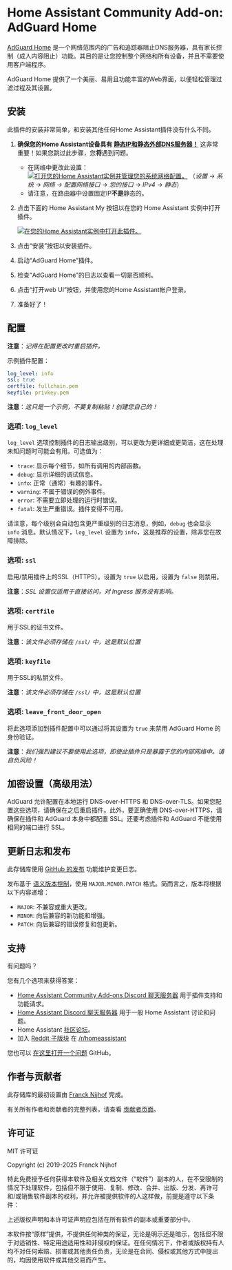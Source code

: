 # Home Assistant Community Add-on: AdGuard Home

[AdGuard Home][adguard] 是一个网络范围内的广告和追踪器阻止DNS服务器，具有家长控制（成人内容阻止）功能。其目的是让您控制整个网络和所有设备，并且不需要使用客户端程序。

AdGuard Home 提供了一个美丽、易用且功能丰富的Web界面，以便轻松管理过滤过程及其设置。

## 安装

此插件的安装非常简单，和安装其他任何Home Assistant插件没有什么不同。

1. **确保您的Home Assistant设备具有
   [静态IP和静态外部DNS服务器！](https://github.com/home-assistant/operating-system/blob/dev/Documentation/network.md#static-ip)**
   这非常重要！如果您跳过此步骤，您**将**遇到问题。
   - 在网络中更改此设置：
     [![打开您的Home Assistant实例并管理您的系统网络配置。](https://my.home-assistant.io/badges/network.svg)](https://my.home-assistant.io/redirect/network/)
     （_设置 → 系统 → 网络 → 配置网络接口 → 您的接口 → IPv4 → 静态_）
   - 请注意，在路由器中设置固定IP**不是**静态的。
2. 点击下面的 Home Assistant My 按钮以在您的 Home Assistant 实例中打开插件。

   [![在您的Home Assistant实例中打开此插件。][addon-badge]][addon]

3. 点击“安装”按钮以安装插件。
4. 启动“AdGuard Home”插件。
5. 检查“AdGuard Home”的日志以查看一切是否顺利。
6. 点击“打开web UI”按钮，并使用您的Home Assistant帐户登录。
7. 准备好了！

## 配置

**注意**：_记得在配置更改时重启插件。_

示例插件配置：

```yaml
log_level: info
ssl: true
certfile: fullchain.pem
keyfile: privkey.pem
```

**注意**：_这只是一个示例，不要复制粘贴！创建您自己的！_

### 选项: `log_level`

`log_level` 选项控制插件的日志输出级别，可以更改为更详细或更简洁，这在处理未知问题时可能会有用。可选值为：

- `trace`: 显示每个细节，如所有调用的内部函数。
- `debug`: 显示详细的调试信息。
- `info`: 正常（通常）有趣的事件。
- `warning`: 不属于错误的例外事件。
- `error`: 不需要立即处理的运行时错误。
- `fatal`: 发生严重错误。插件变得不可用。

请注意，每个级别会自动包含更严重级别的日志消息，例如，`debug` 也会显示 `info` 消息。默认情况下，`log_level` 设置为 `info`，这是推荐的设置，除非您在故障排除。

### 选项: `ssl`

启用/禁用插件上的SSL（HTTPS）。设置为 `true` 以启用，设置为 `false` 则禁用。

**注意**：_SSL 设置仅适用于直接访问，对 Ingress 服务没有影响。_

### 选项: `certfile`

用于SSL的证书文件。

**注意**：_该文件必须存储在 `/ssl/` 中，这是默认位置_

### 选项: `keyfile`

用于SSL的私钥文件。

**注意**：_该文件必须存储在 `/ssl/` 中，这是默认位置_

### 选项: `leave_front_door_open`

将此选项添加到插件配置中可以通过将其设置为 `true` 来禁用 AdGuard Home 的身份验证。

**注意**：_我们强烈建议不要使用此选项，即使此插件只是暴露于您的内部网络中。请自负风险！_

## 加密设置（高级用法）

AdGuard 允许配置在本地运行 DNS-over-HTTPS 和 DNS-over-TLS。如果您配置这些选项，请确保在之后重启插件。此外，要正确使用 DNS-over-HTTPS，请确保在插件和 AdGuard 本身中都配置 SSL。还要考虑插件和 AdGuard 不能使用相同的端口进行 SSL。

## 更新日志和发布

此存储库使用 [GitHub 的发布][releases] 功能维护变更日志。

发布基于 [语义版本控制][semver]，使用 `MAJOR.MINOR.PATCH` 格式。简而言之，版本将根据以下内容递增：

- `MAJOR`: 不兼容或重大更改。
- `MINOR`: 向后兼容的新功能和增强。
- `PATCH`: 向后兼容的错误修复和包更新。

## 支持

有问题吗？

您有几个选项来获得答案：

- [Home Assistant Community Add-ons Discord 聊天服务器][discord] 用于插件支持和功能请求。
- [Home Assistant Discord 聊天服务器][discord-ha] 用于一般 Home Assistant 讨论和问题。
- Home Assistant [社区论坛][forum]。
- 加入 [Reddit 子版块][reddit] 在 [/r/homeassistant][reddit]

您也可以 [在这里打开一个问题][issue] GitHub。

## 作者与贡献者

此存储库的最初设置由 [Franck Nijhof][frenck] 完成。

有关所有作者和贡献者的完整列表，请查看 [贡献者页面][contributors]。

## 许可证

MIT 许可证

Copyright (c) 2019-2025 Franck Nijhof

特此免费授予任何获得本软件及相关文档文件（“软件”）副本的人，在不受限制的情况下处理软件，包括但不限于使用、复制、修改、合并、出版、分发、再许可和/或销售软件副本的权利，并允许被提供软件的人这样做，前提是遵守以下条件：

上述版权声明和本许可证声明应包括在所有软件的副本或重要部分中。

本软件按“原样”提供，不提供任何种类的保证，无论是明示还是暗示，包括但不限于对适销性、特定用途适用性和非侵权的保证。在任何情况下，作者或版权持有人均不对任何索赔、损害或其他责任负责，无论是在合同、侵权或其他方式中提出的，均因使用软件或其他交易而产生。

[addon-badge]: https://my.home-assistant.io/badges/supervisor_addon.svg
[addon]: https://my.home-assistant.io/redirect/supervisor_addon/?addon=a0d7b954_adguard&repository_url=https%3A%2F%2Fgithub.com%2Fhassio-addons%2Frepository
[adguard]: https://adguard.com/adguard-home/overview.html
[contributors]: https://github.com/hassio-addons/addon-adguard-home/graphs/contributors
[discord-ha]: https://discord.gg/c5DvZ4e
[discord]: https://discord.me/hassioaddons
[forum]: https://community.home-assistant.io/t/home-assistant-community-add-on-adguard-home/90684?u=frenck
[frenck]: https://github.com/frenck
[issue]: https://github.com/hassio-addons/addon-adguard-home/issues
[reddit]: https://reddit.com/r/homeassistant
[releases]: https://github.com/hassio-addons/addon-adguard-home/releases
[semver]: https://semver.org/spec/v2.0.0.html